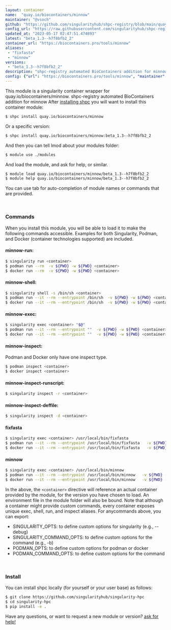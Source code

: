 ```yaml
---
layout: container
name:  "quay.io/biocontainers/minnow"
maintainer: "@vsoch"
github: "https://github.com/singularityhub/shpc-registry/blob/main/quay.io/biocontainers/minnow/container.yaml"
config_url: "https://raw.githubusercontent.com/singularityhub/shpc-registry/main/quay.io/biocontainers/minnow/container.yaml"
updated_at: "2023-05-17 02:47:51.474893"
latest: "beta_1.3--h7f8bfb2_2"
container_url: "https://biocontainers.pro/tools/minnow"
aliases:
 - "fixfasta"
 - "minnow"
versions:
 - "beta_1.3--h7f8bfb2_2"
description: "shpc-registry automated BioContainers addition for minnow"
config: {"url": "https://biocontainers.pro/tools/minnow", "maintainer": "@vsoch", "description": "shpc-registry automated BioContainers addition for minnow", "latest": {"beta_1.3--h7f8bfb2_2": "sha256:35ccf4f29592aee63b5ef61429d75f7b9e4cac62660c16a38aaec4612ff51d5f"}, "tags": {"beta_1.3--h7f8bfb2_2": "sha256:35ccf4f29592aee63b5ef61429d75f7b9e4cac62660c16a38aaec4612ff51d5f"}, "docker": "quay.io/biocontainers/minnow", "aliases": {"fixfasta": "/usr/local/bin/fixfasta", "minnow": "/usr/local/bin/minnow"}}
---
```


This module is a singularity container wrapper for quay.io/biocontainers/minnow.
shpc-registry automated BioContainers addition for minnow
After [installing shpc](#install) you will want to install this container module:


```bash
$ shpc install quay.io/biocontainers/minnow
```

Or a specific version:

```bash
$ shpc install quay.io/biocontainers/minnow:beta_1.3--h7f8bfb2_2
```

And then you can tell lmod about your modules folder:

```bash
$ module use ./modules
```

And load the module, and ask for help, or similar.

```bash
$ module load quay.io/biocontainers/minnow/beta_1.3--h7f8bfb2_2
$ module help quay.io/biocontainers/minnow/beta_1.3--h7f8bfb2_2
```

You can use tab for auto-completion of module names or commands that are provided.

<br>

### Commands

When you install this module, you will be able to load it to make the following commands accessible.
Examples for both Singularity, Podman, and Docker (container technologies supported) are included.

#### minnow-run:

```bash
$ singularity run <container>
$ podman run --rm  -v ${PWD} -w ${PWD} <container>
$ docker run --rm  -v ${PWD} -w ${PWD} <container>
```

#### minnow-shell:

```bash
$ singularity shell -s /bin/sh <container>
$ podman run --it --rm --entrypoint /bin/sh  -v ${PWD} -w ${PWD} <container>
$ docker run --it --rm --entrypoint /bin/sh  -v ${PWD} -w ${PWD} <container>
```

#### minnow-exec:

```bash
$ singularity exec <container> "$@"
$ podman run --it --rm --entrypoint ""  -v ${PWD} -w ${PWD} <container> "$@"
$ docker run --it --rm --entrypoint ""  -v ${PWD} -w ${PWD} <container> "$@"
```

#### minnow-inspect:

Podman and Docker only have one inspect type.

```bash
$ podman inspect <container>
$ docker inspect <container>
```

#### minnow-inspect-runscript:

```bash
$ singularity inspect -r <container>
```

#### minnow-inspect-deffile:

```bash
$ singularity inspect -d <container>
```


#### fixfasta

```bash
$ singularity exec <container> /usr/local/bin/fixfasta
$ podman run --it --rm --entrypoint /usr/local/bin/fixfasta   -v ${PWD} -w ${PWD} <container> -c " $@"
$ docker run --it --rm --entrypoint /usr/local/bin/fixfasta   -v ${PWD} -w ${PWD} <container> -c " $@"
```


#### minnow

```bash
$ singularity exec <container> /usr/local/bin/minnow
$ podman run --it --rm --entrypoint /usr/local/bin/minnow   -v ${PWD} -w ${PWD} <container> -c " $@"
$ docker run --it --rm --entrypoint /usr/local/bin/minnow   -v ${PWD} -w ${PWD} <container> -c " $@"
```



In the above, the `<container>` directive will reference an actual container provided
by the module, for the version you have chosen to load. An environment file in the
module folder will also be bound. Note that although a container
might provide custom commands, every container exposes unique exec, shell, run, and
inspect aliases. For anycommands above, you can export:

 - SINGULARITY_OPTS: to define custom options for singularity (e.g., --debug)
 - SINGULARITY_COMMAND_OPTS: to define custom options for the command (e.g., -b)
 - PODMAN_OPTS: to define custom options for podman or docker
 - PODMAN_COMMAND_OPTS: to define custom options for the command

<br>

### Install

You can install shpc locally (for yourself or your user base) as follows:

```bash
$ git clone https://github.com/singularityhub/singularity-hpc
$ cd singularity-hpc
$ pip install -e .
```

Have any questions, or want to request a new module or version? [ask for help!](https://github.com/singularityhub/singularity-hpc/issues)